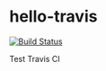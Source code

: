 # hello-travis
[![Build Status](https://travis-ci.org/jongyonkim/hello-travis.svg?branch=master)](https://travis-ci.org/jongyonkim/hello-travis)

Test Travis CI